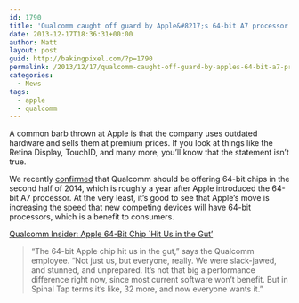 ```yaml
---
id: 1790
title: 'Qualcomm caught off guard by Apple&#8217;s 64-bit A7 processor'
date: 2013-12-17T18:36:31+00:00
author: Matt
layout: post
guid: http://bakingpixel.com/?p=1790
permalink: /2013/12/17/qualcomm-caught-off-guard-by-apples-64-bit-a7-processor/
categories:
  - News
tags:
  - apple
  - qualcomm
---
```

A common barb thrown at Apple is that the company uses outdated hardware and sells them at premium prices. If you look at things like the Retina Display, TouchID, and many more, you&#8217;ll know that the statement isn&#8217;t true.

We recently [confirmed](http://bakingpixel.com/2013/12/qualcomm-introduces-64-bit-chips-with-integrated-lte/) that Qualcomm should be offering 64-bit chips in the second half of 2014, which is roughly a year after Apple introduced the 64-bit A7 processor. At the very least, it&#8217;s good to see that Apple&#8217;s move is increasing the speed that new competing devices will have 64-bit processors, which is a benefit to consumers.

[Qualcomm Insider: Apple 64-Bit Chip \`Hit Us in the Gut&#8217;](http://blog.hubspot.com/uattr/qualcomm-apple-64-bit-chip-hit-us-in-gut)

> “The 64-bit Apple chip hit us in the gut,” says the Qualcomm employee. “Not just us, but everyone, really. We were slack-jawed, and stunned, and unprepared. It’s not that big a performance difference right now, since most current software won’t benefit. But in Spinal Tap terms it’s like, 32 more, and now everyone wants it.”